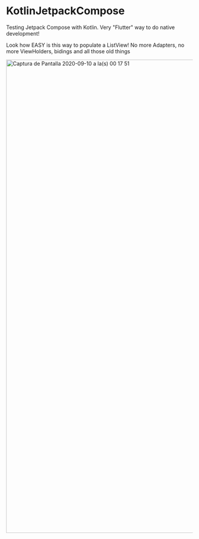 # KotlinJetpackCompose
Testing Jetpack Compose with Kotlin.   Very "Flutter" way to do native development! 

Look how EASY is this way to populate a ListView!  No more Adapters, no more ViewHolders, bidings and all those old things

<img width="1280" alt="Captura de Pantalla 2020-09-10 a la(s) 00 17 51" src="https://user-images.githubusercontent.com/32915926/92678331-24205300-f2fc-11ea-8291-253b01f8058d.png">
